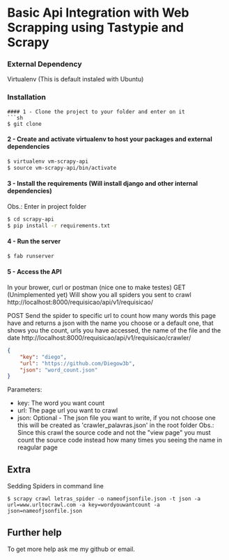 # Basic Api Integration with Web Scrapping using Tastypie and Scrapy

### External Dependency
Virtualenv (This is default instaled with Ubuntu)                      

### Installation
```
#### 1 - Clone the project to your folder and enter on it
```sh
$ git clone 
```
#### 2 - Create and activate virtualenv to host your packages and external dependencies
```sh
$ virtualenv vm-scrapy-api
$ source vm-scrapy-api/bin/activate
```
#### 3 - Install the requirements (Will install django and other internal dependencies)
Obs.: Enter in project folder
```sh
$ cd scrapy-api 
$ pip install -r requirements.txt
```
#### 4 - Run the server
```sh
$ fab runserver
```
#### 5 - Access the API
In your brower, curl or postman (nice one to make testes)
GET (Unimplemented yet)
Will show you all spiders you sent to crawl
http://localhost:8000/requisicao/api/v1/requisicao/

POST
Send the spider to specific url to count how many words this page have
and returns a json with the name you choose or a default one, that shows
you the count, urls you have accessed, the name of the file and the date
http://localhost:8000/requisicao/api/v1/requisicao/crawler/
```json
{
	"key": "diego",
	"url": "https://github.com/Diegow3b",
	"json": "word_count.json"
}
```
Parameters:
- key: The word you want count
- url: The page url you want to crawl
- json: Optional - The json file you want to write, if you not choose one
this will be created as 'crawler_palavras.json' in the root folder
Obs.: Since this crawl the source code and not the "view page" you must count
the source code instead how many times you seeing the name in reagular page

## Extra
Sedding Spiders in command line
```shell
$ scrapy crawl letras_spider -o nameofjsonfile.json -t json -a url=www.urltocrawl.com -a key=wordyouwantcount -a json=nameofjsonfile.json
```

## Further help
To get more help ask me my github or email.